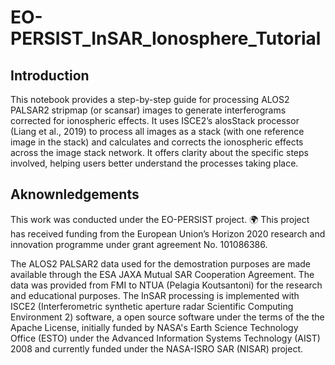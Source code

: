 # EO-PERSIST_InSAR_Ionosphere_Tutorial

**Introduction**
---
This notebook provides a step-by-step guide for processing ALOS2 PALSAR2 stripmap (or scansar) images to generate interferograms corrected for ionospheric effects. It uses ISCE2’s alosStack processor (Liang et al., 2019) to process all images as a stack (with one reference image in the stack) and calculates and corrects the ionospheric effects across the image stack network. It offers clarity about the specific steps involved, helping users better understand the processes taking place. 


**Aknownledgements**
---
This work was conducted under the EO-PERSIST project. 🌍 This project has received funding from the European Union’s Horizon 2020 research and innovation programme under grant agreement No. 101086386.

The ALOS2 PALSAR2 data used for the demostration purposes are made available through the ESA JAXA Mutual SAR Cooperation Agreement. The data was provided from FMI to NTUA (Pelagia Koutsantoni) for the research and educational purposes. The InSAR processing is implemented with ISCE2 (Interferometric synthetic aperture radar Scientific Computing Environment 2) software, a open source software under the terms of the the Apache License, initially funded by NASA's Earth Science Technology Office (ESTO) under the Advanced Information Systems Technology (AIST) 2008 and currently funded under the NASA-ISRO SAR (NISAR) project.

